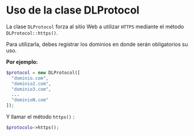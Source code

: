 # Uso de la clase DLProtocol

La clase `DLProtocol` forza al sitio Web a utilizar `HTTPS` mediante el método `DLProtocol::https()`.

Para utilizarla, debes registrar los dominios en donde serán obligatorios su uso.

**Por ejemplo:**

``` php
$protocol = new DLProtocol([
  "dominio.com",
  "dominio2.com",
  "dominio3.com",
  ...
  "dominioN.com"
]);
```

Y llamar el método `https()` :

``` php
$protocolo->https();
```